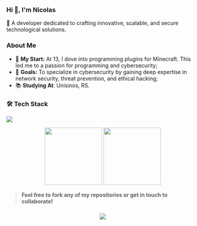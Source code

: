 ### Hi 👋, I'm Nicolas

🚀 A developer dedicated to crafting innovative, scalable, and secure technological solutions.

### **About Me**
- 🌱 **My Start:** At 13, I dove into programming plugins for Minecraft. This led me to a passion for programming and cybersecurity;
- 🎯 **Goals:** To specialize in cybersecurity by gaining deep expertise in network security, threat prevention, and ethical hacking;
- 📚 **Studying At**: Unisinos, RS.

### 🛠️ **Tech Stack**

<p align = "left">
    <img src = "https://skillicons.dev/icons?i=java,matlab,mysql,idea,vscode,linux"/>
</p>

<div align = "center">
  <img src = "https://github-readme-stats.vercel.app/api?username=adnicollas&theme=codeSTACKr" height = "150"/>
  <img src = "https://github-readme-stats.vercel.app/api/top-langs?username=adnicollas&hide_title=true&layout=compact&card_width=320&langs_count=4&theme=codeSTACKr" height = "150"/>
</div>

> **Feel free to fork any of my repositories or get in touch to collaborate!**

<h3 align = "center">
    <img src = "https://quotes-github-readme.vercel.app/api?type=vertical&theme=dark&quote=The+best+way+to+predict+the+future+is+to+create+it.&author=Peter+Drucker">
</h3>
